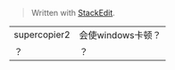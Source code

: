 


> Written with [StackEdit](https://stackedit.io/).
> 
||  |
|--|--|
| supercopier2 | 会使windows卡顿？ |
| ？|？|

<!--stackedit_data:
eyJoaXN0b3J5IjpbLTUxMzUwMjUzNF19
-->